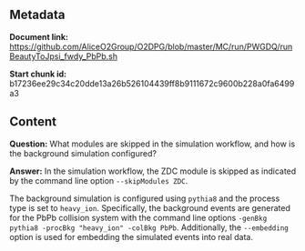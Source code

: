 ## Metadata

**Document link:** https://github.com/AliceO2Group/O2DPG/blob/master/MC/run/PWGDQ/runBeautyToJpsi_fwdy_PbPb.sh

**Start chunk id:** b17236ee29c34c20dde13a26b526104439ff8b9111672c9600b228a0fa6499a3

## Content

**Question:** What modules are skipped in the simulation workflow, and how is the background simulation configured?

**Answer:** In the simulation workflow, the ZDC module is skipped as indicated by the command line option `--skipModules ZDC`.

The background simulation is configured using `pythia8` and the process type is set to `heavy_ion`. Specifically, the background events are generated for the PbPb collision system with the command line options `-genBkg pythia8 -procBkg "heavy_ion" -colBkg PbPb`. Additionally, the `--embedding` option is used for embedding the simulated events into real data.